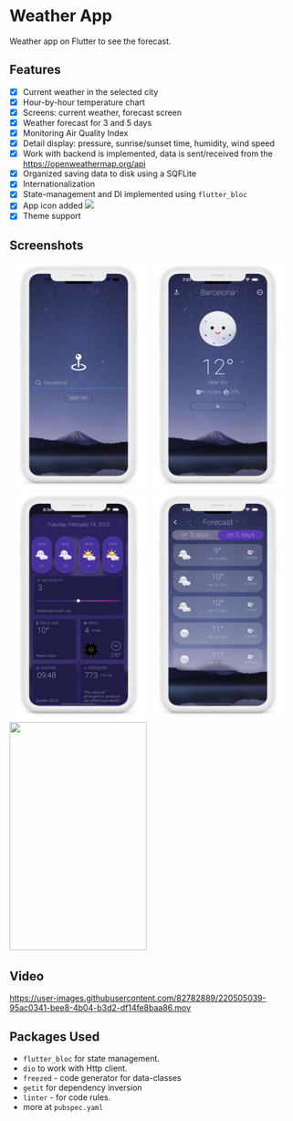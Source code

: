 # Weather App

Weather app on Flutter to see the forecast.

## Features

- [x] Current weather in the selected city
- [x] Hour-by-hour temperature chart
- [x] Screens: current weather, forecast screen
- [x] Weather forecast for 3 and 5 days
- [x] Monitoring Air Quality Index
- [x] Detail display: pressure, sunrise/sunset time, humidity, wind speed
- [x] Work with backend is implemented, data is sent/received from
  the https://openweathermap.org/api
- [x] Organized saving data to disk using a SQFLite
- [x] Internationalization
- [X] State-management and DI implemented using `flutter_bloc`
- [x] App icon
  added <img src="https://github.com/olndl/weather_app/blob/f/refactoring/screenshots/icon.png" width="25" />
- [X] Theme support

## Screenshots

<p float="center">
<img src="https://github.com/olndl/weather_app/blob/dev/screenshots/mock-0.png" width="240" height="400"/>
<img src="https://github.com/olndl/weather_app/blob/dev/screenshots/mock-1.png" width="240" height="400"/>
<img src="https://github.com/olndl/weather_app/blob/dev/screenshots/mock-2.png" width="240" height="400"/>
<img src="https://github.com/olndl/weather_app/blob/dev/screenshots/mock-3.png" width="240" height="400"/>
<img src="https://user-images.githubusercontent.com/82782889/220498373-6830b1d1-4258-4d2f-91b3-2aff5e79fa79.png" width="240" height="400"/>
</p>

## Video

https://user-images.githubusercontent.com/82782889/220505039-95ac0341-bee8-4b04-b3d2-df14fe8baa86.mov

## Packages Used

- `flutter_bloc` for state management.
- `dio` to work with Http client.
- `freezed` - code generator for data-classes
- `getit` for dependency inversion
- `linter` - for code rules.
- more at `pubspec.yaml`
